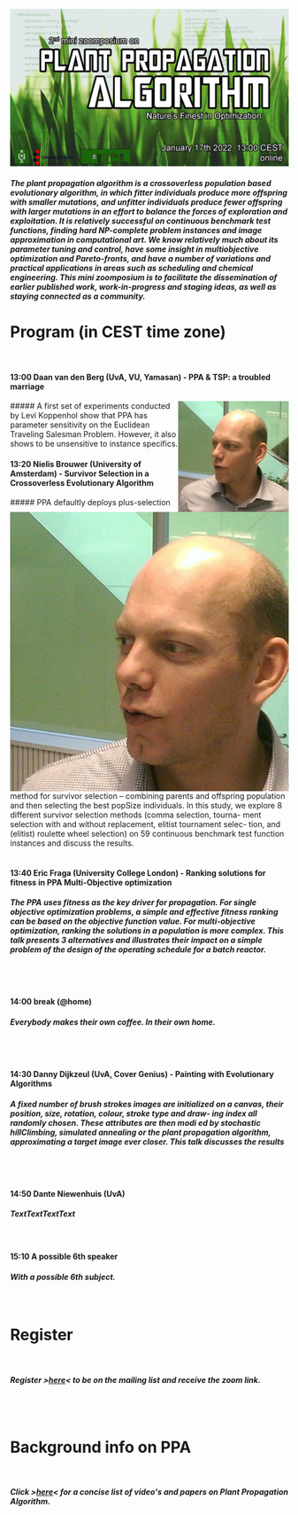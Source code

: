 ![Book logo](zoomposium.jpg)

##### The plant propagation algorithm is a crossoverless population based evolutionary algorithm, in which fitter individuals produce more offspring with smaller mutations, and unfitter individuals produce fewer offspring with larger mutations in an effort to balance the forces of exploration and exploitation. It is relatively successful on continuous benchmark test functions, finding hard NP-complete problem instances and image approximation in computational art. We know relatively much about its parameter tuning and control, have some insight in multiobjective optimization and Pareto-fronts, and have a number of variations and practical applications in areas such as scheduling and chemical engineering. This mini zoomposium is to facilitate the dissemination of earlier published work, work-in-progress and staging ideas, as well as staying connected as a community.

# Program (in CEST time zone)
<BR>
  
#### 13:00 Daan van den Berg (UvA, VU, Yamasan) - PPA & TSP: a troubled marriage
<img align="right" src="DaanFoto.jpg">
##### A first set of experiments conducted by Levi Koppenhol show that PPA has parameter sensitivity on the Euclidean Traveling Salesman Problem. However, it also shows to be unsensitive to instance specifics.
<BR>

#### 13:20 Nielis Brouwer (University of Amsterdam) - Survivor Selection in a Crossoverless Evolutionary Algorithm
<img align="right" src="Daan_pasfoto.jpg">
##### PPA defaultly deploys plus-selection method for survivor selection – combining parents and offspring population and then selecting the best popSize individuals. In this study, we explore 8 different survivor selection methods (comma selection, tourna- ment selection with and without replacement, elitist tournament selec- tion, and (elitist) roulette wheel selection) on 59 continuous benchmark test function instances and discuss the results.
<BR><BR>

#### 13:40 Eric Fraga (University College London) - Ranking solutions for fitness in PPA Multi-Objective optimization

##### The PPA uses fitness as the key driver for propagation.  For single objective optimization problems, a simple and effective fitness ranking can be based on the objective function value.  For multi-objective optimization, ranking the solutions in a population is more complex.  This talk presents 3 alternatives and illustrates their impact on a simple problem of the design of the operating schedule for a batch reactor.
<BR><BR>

#### 14:00 break (@home)

##### Everybody makes their own coffee. In their own home.
<BR><BR>

#### 14:30 Danny Dijkzeul (UvA, Cover Genius) - Painting with Evolutionary Algorithms

##### A fixed number of brush strokes images are initialized on a canvas, their position, size, rotation, colour, stroke type and draw- ing index all randomly chosen. These attributes are then modi ed by stochastic hillClimbing, simulated annealing or the plant propagation algorithm, approximating a target image ever closer. This talk discusses the results
<BR><BR>

#### 14:50 Dante Niewenhuis (UvA)

##### TextTextTextText
<BR>

#### 15:10 A possible 6th speaker 

##### With a possible 6th subject.
<BR>

# Register 
<BR>

##### Register >[here](https://bit.ly/31sn8B3)< to be on the mailing list and receive the zoom link.
<BR><BR>

# Background info on PPA
<BR>

##### Click >[here](https://bit.ly/3xZe2ru)< for a concise list of video's and papers on Plant Propagation Algorithm.

